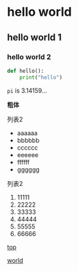 # hello world

## hello world 1

### hello world 2


```python
def hello():
    print("hello")
```

`pi` is 3.14159...

**粗体**

列表2
- aaaaaa
- bbbbbb
- cccccc
- eeeeee
- ffffff
- gggggg

列表2
1. 11111
2. 22222
3. 33333
4. 44444
5. 55555
6. 66666

[top](#hello-world)

[world](./assets/world.md)